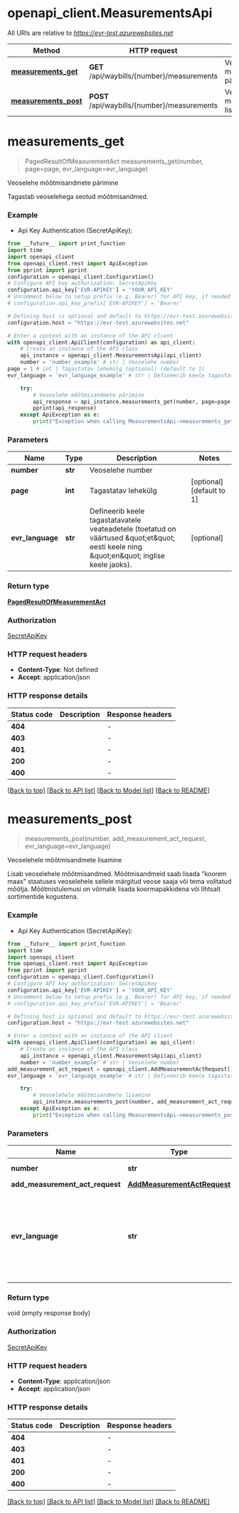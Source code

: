 # openapi_client.MeasurementsApi

All URIs are relative to *https://evr-test.azurewebsites.net*

Method | HTTP request | Description
------------- | ------------- | -------------
[**measurements_get**](MeasurementsApi.md#measurements_get) | **GET** /api/waybills/{number}/measurements | Veoselehe mõõtmisandmete pärimine
[**measurements_post**](MeasurementsApi.md#measurements_post) | **POST** /api/waybills/{number}/measurements | Veoselehele mõõtmisandmete lisamine


# **measurements_get**
> PagedResultOfMeasurementAct measurements_get(number, page=page, evr_language=evr_language)

Veoselehe mõõtmisandmete pärimine

Tagastab veoselehega seotud mõõtmisandmed.

### Example

* Api Key Authentication (SecretApiKey):
```python
from __future__ import print_function
import time
import openapi_client
from openapi_client.rest import ApiException
from pprint import pprint
configuration = openapi_client.Configuration()
# Configure API key authorization: SecretApiKey
configuration.api_key['EVR-APIKEY'] = 'YOUR_API_KEY'
# Uncomment below to setup prefix (e.g. Bearer) for API key, if needed
# configuration.api_key_prefix['EVR-APIKEY'] = 'Bearer'

# Defining host is optional and default to https://evr-test.azurewebsites.net
configuration.host = "https://evr-test.azurewebsites.net"

# Enter a context with an instance of the API client
with openapi_client.ApiClient(configuration) as api_client:
    # Create an instance of the API class
    api_instance = openapi_client.MeasurementsApi(api_client)
    number = 'number_example' # str | Veoselehe number
page = 1 # int | Tagastatav lehekülg (optional) (default to 1)
evr_language = 'evr_language_example' # str | Defineerib keele tagastatavatele veateadetele (toetatud on väärtused \"et\" eesti keele ning \"en\" inglise keele jaoks). (optional)

    try:
        # Veoselehe mõõtmisandmete pärimine
        api_response = api_instance.measurements_get(number, page=page, evr_language=evr_language)
        pprint(api_response)
    except ApiException as e:
        print("Exception when calling MeasurementsApi->measurements_get: %s\n" % e)
```

### Parameters

Name | Type | Description  | Notes
------------- | ------------- | ------------- | -------------
 **number** | **str**| Veoselehe number | 
 **page** | **int**| Tagastatav lehekülg | [optional] [default to 1]
 **evr_language** | **str**| Defineerib keele tagastatavatele veateadetele (toetatud on väärtused \&quot;et\&quot; eesti keele ning \&quot;en\&quot; inglise keele jaoks). | [optional] 

### Return type

[**PagedResultOfMeasurementAct**](PagedResultOfMeasurementAct.md)

### Authorization

[SecretApiKey](../README.md#SecretApiKey)

### HTTP request headers

 - **Content-Type**: Not defined
 - **Accept**: application/json

### HTTP response details
| Status code | Description | Response headers |
|-------------|-------------|------------------|
**404** |  |  -  |
**403** |  |  -  |
**401** |  |  -  |
**200** |  |  -  |
**400** |  |  -  |

[[Back to top]](#) [[Back to API list]](../README.md#documentation-for-api-endpoints) [[Back to Model list]](../README.md#documentation-for-models) [[Back to README]](../README.md)

# **measurements_post**
> measurements_post(number, add_measurement_act_request, evr_language=evr_language)

Veoselehele mõõtmisandmete lisamine

Lisab veoselehele mõõtmisandmed. Mõõtmisandmeid saab lisada \"koorem maas\" staatuses veoselehele sellele märgitud veose saaja või tema volitatud mõõtja. Mõõtmistulemusi on võimalik lisada koormapakkidena või lihtsalt sortimentide kogustena.

### Example

* Api Key Authentication (SecretApiKey):
```python
from __future__ import print_function
import time
import openapi_client
from openapi_client.rest import ApiException
from pprint import pprint
configuration = openapi_client.Configuration()
# Configure API key authorization: SecretApiKey
configuration.api_key['EVR-APIKEY'] = 'YOUR_API_KEY'
# Uncomment below to setup prefix (e.g. Bearer) for API key, if needed
# configuration.api_key_prefix['EVR-APIKEY'] = 'Bearer'

# Defining host is optional and default to https://evr-test.azurewebsites.net
configuration.host = "https://evr-test.azurewebsites.net"

# Enter a context with an instance of the API client
with openapi_client.ApiClient(configuration) as api_client:
    # Create an instance of the API class
    api_instance = openapi_client.MeasurementsApi(api_client)
    number = 'number_example' # str | Veoselehe number
add_measurement_act_request = openapi_client.AddMeasurementActRequest() # AddMeasurementActRequest | Mõõtmisandmed
evr_language = 'evr_language_example' # str | Defineerib keele tagastatavatele veateadetele (toetatud on väärtused \"et\" eesti keele ning \"en\" inglise keele jaoks). (optional)

    try:
        # Veoselehele mõõtmisandmete lisamine
        api_instance.measurements_post(number, add_measurement_act_request, evr_language=evr_language)
    except ApiException as e:
        print("Exception when calling MeasurementsApi->measurements_post: %s\n" % e)
```

### Parameters

Name | Type | Description  | Notes
------------- | ------------- | ------------- | -------------
 **number** | **str**| Veoselehe number | 
 **add_measurement_act_request** | [**AddMeasurementActRequest**](AddMeasurementActRequest.md)| Mõõtmisandmed | 
 **evr_language** | **str**| Defineerib keele tagastatavatele veateadetele (toetatud on väärtused \&quot;et\&quot; eesti keele ning \&quot;en\&quot; inglise keele jaoks). | [optional] 

### Return type

void (empty response body)

### Authorization

[SecretApiKey](../README.md#SecretApiKey)

### HTTP request headers

 - **Content-Type**: application/json
 - **Accept**: application/json

### HTTP response details
| Status code | Description | Response headers |
|-------------|-------------|------------------|
**404** |  |  -  |
**403** |  |  -  |
**401** |  |  -  |
**200** |  |  -  |
**400** |  |  -  |

[[Back to top]](#) [[Back to API list]](../README.md#documentation-for-api-endpoints) [[Back to Model list]](../README.md#documentation-for-models) [[Back to README]](../README.md)

